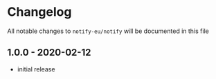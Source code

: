 # Changelog

All notable changes to `notify-eu/notify` will be documented in this file

## 1.0.0 - 2020-02-12

- initial release